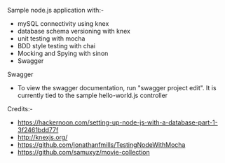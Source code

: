 Sample node.js application with:-
- mySQL connectivity using knex
- database schema versioning with knex
- unit testing with mocha
- BDD style testing with chai
- Mocking and Spying with sinon
- Swagger

Swagger
- To view the swagger documentation, run "swagger project edit". It is currently tied to the sample hello-world.js controller

Credits:- 
- https://hackernoon.com/setting-up-node-js-with-a-database-part-1-3f2461bdd77f
- http://knexjs.org/
- https://github.com/jonathanfmills/TestingNodeWithMocha
- https://github.com/samuxyz/movie-collection

